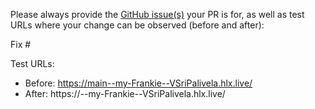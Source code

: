 Please always provide the [GitHub issue(s)](../issues) your PR is for, as well as test URLs where your change can be observed (before and after):

Fix #<gh-issue-id>

Test URLs:
- Before: https://main--my-Frankie--VSriPalivela.hlx.live/
- After: https://<branch>--my-Frankie--VSriPalivela.hlx.live/
